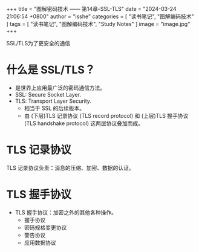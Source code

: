 +++
title = "图解密码技术 —— 第14章-SSL-TLS"
date = "2024-03-24 21:06:54 +0800"
author = "isshe"
categories = [ "读书笔记", "图解编码技术" ]
tags = [ "读书笔记", "图解编码技术", "Study Notes" ]
image = "image.jpg"
+++


SSL/TLS为了更安全的通信


# 什么是 SSL/TLS？
* 是世界上应用最广泛的密码通信方法。
* SSL: Secure Socket Layer.
* TLS: Transport Layer Security.
  * 相当于 SSL 的后续版本。
  * 由 (下层)TLS 记录协议 (TLS record protocol) 和 (上层)TLS 握手协议 (TLS handshake protocol) 这两层协议叠加而成。

# TLS 记录协议
TLS 记录协议负责：消息的压缩、加密、数据的认证。

# TLS 握手协议
* TLS 握手协议：加密之外的其他各种操作。
  * 握手协议
  * 密码规格变更协议
  * 警告协议
  * 应用数据协议
